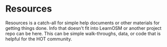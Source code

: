 # Resources

Resources is a catch-all for simple help documents or other materials for getting things done. Info that doesn't fit into LearnOSM or another project repo can be here. This can be simple walk-throughs, data, or code that is helpful for the HOT community. 
